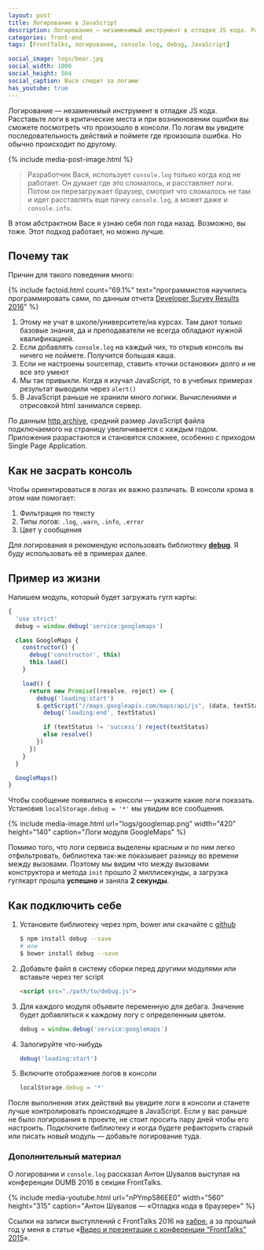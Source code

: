 ```yaml
---
layout: post
title: Логирование в JavaScript
description: Логирование — незаменимый инструмент в отладке JS кода. Расставьте логи в критические места и при возникновении ошибки вы сможете посмотреть что произошло в консоли.
categories: front-end
tags: [FrontTalks, логирование, console.log, debug, JavaScript]

social_image: logs/bear.jpg
social_width: 1008
social_height: 504
social_caption: Вася следит за логами
has_youtube: true
---
```


Логирование — незаменимый инструмент в отладке JS кода. Расставьте логи в критические места и при возникновении ошибки вы сможете посмотреть что произошло в консоли. По логам вы увидите последовательность действий и поймете где произошла ошибка. Но обычно происходит по другому.

{% include media-post-image.html %}

> Разработчик Вася, использует `console.log` только когда код не работает. Он думает где это сломалось, и расставляет логи. Потом он перезагружает браузер, смотрит что сломалось не там и идет расставлять еще пачку `console.log`, а может даже и `console.info`.

В этом абстрактном Васе я узнаю себя пол года назад. Возможно, вы тоже. Этот подход работает, но можно лучше.

## Почему так

Причин для такого поведения много:

{%
	include factoid.html
	count="69.1%"
	text="программистов научились программировать сами, по данным отчета <a href='#'>Developer Survey Results 2016</a>"
%}

1. Этому не учат в школе/университете/на курсах. Там дают только базовые знания, да и преподаватели не всегда обладают нужной квалификацией.
2. Если добавлять `console.log` на каждый чих, то открыв консоль вы ничего не поймете. Получится большая каша.
3. Если не настроены sourcemap, ставить «точки остановки» долго и не все это умеют
4. Мы так привыкли. Когда я изучал JavaScript, то в учебных примерах результат выводили через `alert()`
5. В JavaScript раньше не хранили много логики. Вычислениями и отрисовкой html занимался сервер.

По данным [http archive](//httparchive.org), средний размер JavaScript файла подключаемого на страницу увеличивается с каждым годом. Приложения разрастаются и становятся сложнее, особенно с приходом Single Page Application.

## Как не засрать консоль

Чтобы ориентироваться в логах их важно различать. В консоли хрома в этом нам помогает:

1. Фильтрация по тексту
2. Типы логов: `.log`, `.warn`, `.info`, `.error`
3. Цвет у сообщения

<!-- Для фильтрации есть хороший способ — префиксы, но об этом чуть позже. -->

Для логирования я рекомендую использовать библиотеку **[debug](https://github.com/visionmedia/debug)**. Я буду использовать её в примерах далее.

## Пример из жизни

Напишем модуль, который будет загружать гугл карты:

```js
{
  'use strict'
  debug = window.debug('service:googlemaps')

  class GoogleMaps {
    constructor() {
      debug('constructor', this)
      this.load()
    }

    load() {
      return new Promise((resolve, reject) => {
        debug('loading:start')
        $.getScript("//maps.googleapis.com/maps/api/js", (data, textStatus) => {
          debug('loading:end', textStatus)

          if (textStatus != 'success') reject(textStatus)
          else resolve()
        })
      })
    }
  }

  GoogleMaps()
}
```

Чтобы сообщение появились в консоли — укажите какие логи показать. Установив `localStorage.debug = '*'` мы увидим все сообщения.

{%
	include media-image.html
	url="logs/googlemap.png"
	width="420"
	height="140"
	caption="Логи модуля GoogleMaps"
%}

Помимо того, что логи сервиса выделены красным и по ним легко отфильтровать, библиотека так-же показывает разницу во времени между вызовами. Поэтому мы видим что между вызовами конструктора и метода `init` прошло 2 миллисекунды, а загрузка гуглкарт прошла **успешно** и заняла **2 секунды**.

## Как подключить себе

1.  Установите библиотеку через npm, bower или скачайте с [github](https://github.com/visionmedia/debug)

	```bash
	$ npm install debug --save
	# или
	$ bower install debug --save
	```
2.  Добавьте файл в систему сборки перед другими модулями или вставьте через тег script

	```html
	<script src="./path/to/debug.js">
	```

3.  Для каждого модуля объявите переменную для дебага. Значение будет добавляться к каждому логу с определенным цветом.

	```js
	debug = window.debug('service:googlemaps')
	```
4.  Залогируйте что-нибудь

	```js
	debug('loading:start')
	```

5.  Включите отображение логов в консоли

	```js
	localStorage.debug = '*'
	```

После выполнения этих действий вы увидите логи в консоли и станете лучше контролировать происходящее в JavaScript. Если у вас раньше не было логирования в проекте, не стоит просить пару дней чтобы его настроить. Подключите библиотеку и когда будете рефакторить старый или писать новый модуль — добавьте логирование туда.

### Дополнительный материал

О логировании и `console.log` рассказал Антон Шувалов выступая на конференции DUMB 2016 в секции FrontTalks.

{%
	include media-youtube.html
	url="nPYmp586EE0"
	width="560"
	height="315"
	caption="Антон Шувалов — «Отладка кода в браузере»"
%}

Ссылки на записи выступлений с FrontTalks 2016 на [хабре](https://habrahabr.ru/company/it_people/blog/302286/), а за прошлый год у меня в статье «[Видео и презентации с конференции “FrontTalks” 2015](/front-end/front-talks/)».
